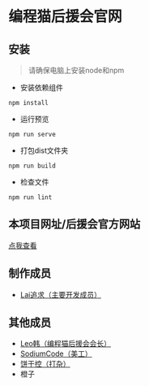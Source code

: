 # 编程猫后援会官网

## 安装

> 请确保电脑上安装node和npm

* 安装依赖组件
```
npm install
```

* 运行预览
```
npm run serve
```

* 打包dist文件夹
```
npm run build
```

* 检查文件
```
npm run lint
```

## 本项目网址/后援会官方网站
[点我查看](http://www.codemaohyh.cn)

## 制作成员
* [Lai追求（主要开发成员）](https://github.com/LaiPursuit)

## 其他成员
* [Leo韩（编程猫后援会会长）](https://github.com/the-leohan) 
* [SodiumCode（美工）]()
* [饼干控（打杂）]()
* 橙子
